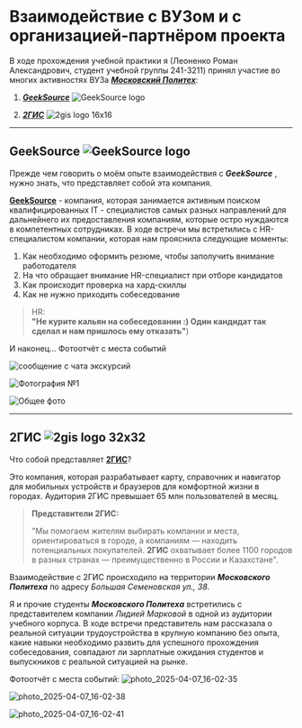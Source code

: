 # Взаимодействие с ВУЗом и с организацией-партнёром проекта
В ходе прохождения учебной практики я (Леоненко Роман Александрович, студент учебной группы 241-3211) принял участие во многих активностях ВУЗа [_**Московский Политех**_](https://mospolytech.ru/):
1. [_**GeekSource**_](https://github.com/k0swel/practice-2025/blob/main/docs/test.md#geeksource) ![GeekSource logo](https://github.com/user-attachments/assets/110e4636-b3d3-44a2-94ee-02ea123664c9)

2. [_**2ГИС**_](https://github.com/k0swel/practice-2025/edit/main/docs/test.md#2%D0%B3%D0%B8%D1%81-) ![2gis logo 16x16](https://github.com/user-attachments/assets/78b2211c-f0a5-49ea-874b-82beab6f983f)
--- 
## GeekSource ![GeekSource logo](https://github.com/user-attachments/assets/e34e5989-2735-4140-961a-4280959fe09a)
Прежде чем говорить о моём опыте взаимодействия с _**GeekSource**_ , нужно знать, что представляет собой эта компания.  
  
**[GeekSource](https://geeksource.ru/)** - компания, которая занимается активным поиском квалифицированных IT - специалистов самых разных направлений для дальнейнего их предоставления компаниям, которые остро нуждаются в компетентных сотрудниках.
В ходе встречи мы встретились с HR-специалистом компании, которая нам прояснила следующие моменты:  
1. Как необходимо оформить резюме, чтобы заполучить внимание работодателя
2. На что обращает внимание HR-специалист при отборе кандидатов
3. Как происходит проверка на хард-скиллы
4. Как не нужно приходить собеседование
> HR:  
> **"Не курите кальян на собеседовании :) Один кандидат так сделал и нам пришлось ему отказать"**)

  
И наконец... Фотоотчёт с места событий    

![сообщение с чата экскурсий](https://github.com/user-attachments/assets/a84b173f-1f9d-4593-8f25-213c4df89ff5)  

  
![Фотография №1](https://github.com/user-attachments/assets/3dbde2b2-bdf6-402f-80ed-4d916f0a9db6)  

  
![Общее фото](https://github.com/user-attachments/assets/7704564e-fb35-44e7-8c4e-003c029f0511)

---
## 2ГИС ![2gis logo 32x32](https://github.com/user-attachments/assets/7c146cf7-11ed-41f9-88ea-ef8e9de1cbf6)
Что собой представляет **[2ГИС](https://2gis.ru/)**?  

Это компания, которая разрабатывает карту, справочник и навигатор для мобильных устройств и браузеров для комфортной жизни в городах. Аудитория 2ГИС превышает 65 млн пользователей в месяц.

> **Представители 2ГИС:**
> 
> "Мы помогаем жителям выбирать компании и места, ориентироваться в городе, а компаниям — находить потенциальных покупателей. **2ГИС** охватывает более 1100 городов в разных странах  — преимущественно в России и Казахстане".

Взаимодействие с 2ГИС происходило на территории _**Московского Политеха**_ по адресу _Большая Семеновская ул., 38_.  

Я и прочие студенты _**Московского Политеха**_ встретились с представителем компании _Лидией Марковой_ в одной из аудитории учебного корпуса. В ходе встречи представитель нам рассказала о реальной ситуации трудоустройства в крупную компанию без опыта, какие навыки необходимо развить для успешного прохождения собеседования, совпадают ли зарплатные ожидания студентов и выпускников с реальной ситуацией на рынке.  

Фотоотчёт с места событий:
![photo_2025-04-07_16-02-35](https://github.com/user-attachments/assets/b1ee32d6-ffc7-4d4b-ab74-68a14b7ca488)  

![photo_2025-04-07_16-02-38](https://github.com/user-attachments/assets/150a498a-273b-42ab-a532-66197b4376c1)  

![photo_2025-04-07_16-02-41](https://github.com/user-attachments/assets/723c9047-e667-4743-bf01-2b5a851a7b6b)


